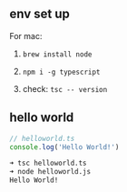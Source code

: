 ## env set up

For mac:

1. `brew install node`

2. `npm i -g typescript`

3. check: `tsc -- version`

## hello world

```typescript
// helloworld.ts
console.log('Hello World!')
```

```bash
➜ tsc helloworld.ts
➜ node helloworld.js
Hello World!
```
